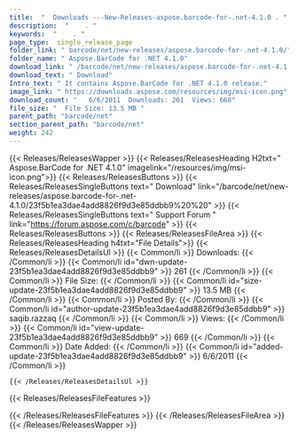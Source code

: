 ```yaml
---
title:  "  Downloads ---New-Releases-aspose.barcode-for-.net-4.1.0 . " 
description:  "    . " 
keywords:  "    . " 
page_type:  single_release_page
folder_link: " barcode/net/new-releases/aspose.barcode-for-.net-4.1.0/"
folder_name: " Aspose.BarCode for .NET 4.1.0"
download_link: " /barcode/net/new-releases/aspose.barcode-for-.net-4.1.0/23f5b1ea3dae4add8826f9d3e85ddbb9"
download_text: " Download"
Intro_text: " It contains Aspose.BarCode for .NET 4.1.0 release."
image_link: " https://downloads.aspose.com/resources/img/msi-icon.png"
download_count: "   6/6/2011  Downloads: 261  Views: 668"
file_size: "  File Size: 13.5 MB "
parent_path: "barcode/net"
section_parent_path: "barcode/net"
weight: 242 
---
```


{{< Releases/ReleasesWapper >}}
  {{< Releases/ReleasesHeading H2txt=" Aspose.BarCode for .NET 4.1.0" imagelink="/resources/img/msi-icon.png">}}
  {{< Releases/ReleasesButtons >}}
    {{< Releases/ReleasesSingleButtons text=" Download" link="/barcode/net/new-releases/aspose.barcode-for-.net-4.1.0/23f5b1ea3dae4add8826f9d3e85ddbb9%20%20" >}}
    {{< Releases/ReleasesSingleButtons text=" Support Forum " link="https://forum.aspose.com/c/barcode" >}}
  {{< Releases/ReleasesButtons >}}
  {{< Releases/ReleasesFileArea >}}
    {{< Releases/ReleasesHeading h4txt="File Details">}}
    {{< Releases/ReleasesDetailsUl >}}
            {{< Common/li  >}} Downloads: {{< /Common/li >}} 
      {{< Common/li id="dwn-update-23f5b1ea3dae4add8826f9d3e85ddbb9" >}} 261 {{< /Common/li >}} 
      {{< Common/li  >}} File Size: {{< /Common/li >}} 
      {{< Common/li id="size-update-23f5b1ea3dae4add8826f9d3e85ddbb9" >}} 13.5 MB {{< /Common/li >}} 
      {{< Common/li  >}} Posted By: {{< /Common/li >}} 
      {{< Common/li id="author-update-23f5b1ea3dae4add8826f9d3e85ddbb9" >}} saqib.razzaq {{< /Common/li >}} 
      {{< Common/li  >}} Views: {{< /Common/li >}} 
      {{< Common/li id="view-update-23f5b1ea3dae4add8826f9d3e85ddbb9" >}} 669 {{< /Common/li >}} 
      {{< Common/li  >}} Date Added: {{< /Common/li >}} 
      {{< Common/li id="added-update-23f5b1ea3dae4add8826f9d3e85ddbb9" >}} 6/6/2011 {{< /Common/li >}} 

    {{< /Releases/ReleasesDetailsUl >}}

  {{< Releases/ReleasesFileFeatures >}}
      
  {{< /Releases/ReleasesFileFeatures >}}
 {{< /Releases/ReleasesFileArea >}}
{{< /Releases/ReleasesWapper >}}


